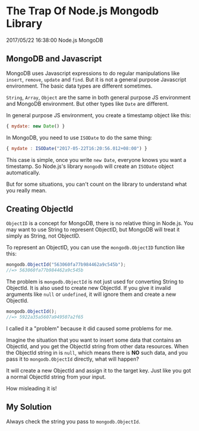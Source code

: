 # The Trap Of Node.js Mongodb Library
2017/05/22 16:38:00
Node.js MongoDB


## MongoDB and Javascript

MongoDB uses Javascript expressions to do regular manipulations like `insert`, `remove`, `update` and `find`. But it is not a general purpose Javascript environment. The basic data types are different sometimes.

`String`, `Array`, `Object` are the same in both general purpose JS environment and MongoDB environment. But other types like `Date` are different.

In general purpose JS environment, you create a timestamp object like this:

```js
{ mydate: new Date() }
```

In MongoDB, you need to use `ISODate` to do the same thing:

```js
{ mydate : ISODate("2017-05-22T16:20:56.012+08:00") }
```

This case is simple, once you write `new Date`, everyone knows you want a timestamp. So Node.js's library `mongodb` will create an `ISODate` object automatically.

But for some situations, you can't count on the library to understand what you really mean.


## Creating ObjectId

`ObjectID` is a concept for MongoDB, there is no relative thing in Node.js. You may want to use String to represent ObjectID, but MongoDB will treat it simply as String, not ObjectID.

To represent an ObjectID, you can use the `mongodb.ObjectID` function like this:

```js
mongodb.ObjectId("563060fa77b984462a9c545b");
//=> 563060fa77b984462a9c545b
```

The problem is `mongodb.ObjectId` is not just used for converting String to ObjectId. It is also used to create new ObjectId. If you give it invalid arguments like `null` or `undefined`, it will ignore them and create a new ObjectId.

```js
mongodb.ObjectId();
//=> 5922a35a5607a949507a2f65
```

I called it a "problem" because it did caused some problems for me.

Imagine the situation that you want to insert some data that contains an ObjectId, and you get the ObjectId string from other data resources. When the ObjectId string in is `null`, which means there is **NO** such data, and you pass it to `mongodb.ObjectId` directly, what will happen?

It will create a new ObjectId and assign it to the target key. Just like you got a normal ObjectId string from your input.

How misleading it is!


## My Solution

Always check the string you pass to `mongodb.ObjectId`.

